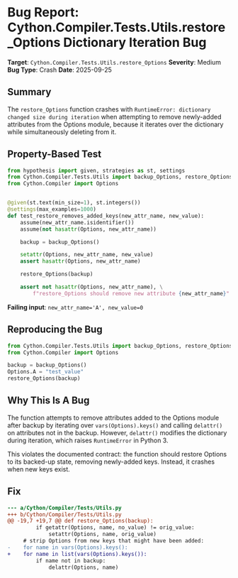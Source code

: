 # Bug Report: Cython.Compiler.Tests.Utils.restore_Options Dictionary Iteration Bug

**Target**: `Cython.Compiler.Tests.Utils.restore_Options`
**Severity**: Medium
**Bug Type**: Crash
**Date**: 2025-09-25

## Summary

The `restore_Options` function crashes with `RuntimeError: dictionary changed size during iteration` when attempting to remove newly-added attributes from the Options module, because it iterates over the dictionary while simultaneously deleting from it.

## Property-Based Test

```python
from hypothesis import given, strategies as st, settings
from Cython.Compiler.Tests.Utils import backup_Options, restore_Options
from Cython.Compiler import Options


@given(st.text(min_size=1), st.integers())
@settings(max_examples=1000)
def test_restore_removes_added_keys(new_attr_name, new_value):
    assume(new_attr_name.isidentifier())
    assume(not hasattr(Options, new_attr_name))

    backup = backup_Options()

    setattr(Options, new_attr_name, new_value)
    assert hasattr(Options, new_attr_name)

    restore_Options(backup)

    assert not hasattr(Options, new_attr_name), \
        f"restore_Options should remove new attribute {new_attr_name}"
```

**Failing input**: `new_attr_name='A', new_value=0`

## Reproducing the Bug

```python
from Cython.Compiler.Tests.Utils import backup_Options, restore_Options
from Cython.Compiler import Options

backup = backup_Options()
Options.A = "test_value"
restore_Options(backup)
```

## Why This Is A Bug

The function attempts to remove attributes added to the Options module after backup by iterating over `vars(Options).keys()` and calling `delattr()` on attributes not in the backup. However, `delattr()` modifies the dictionary during iteration, which raises `RuntimeError` in Python 3.

This violates the documented contract: the function should restore Options to its backed-up state, removing newly-added keys. Instead, it crashes when new keys exist.

## Fix

```diff
--- a/Cython/Compiler/Tests/Utils.py
+++ b/Cython/Compiler/Tests/Utils.py
@@ -19,7 +19,7 @@ def restore_Options(backup):
         if getattr(Options, name, no_value) != orig_value:
             setattr(Options, name, orig_value)
     # strip Options from new keys that might have been added:
-    for name in vars(Options).keys():
+    for name in list(vars(Options).keys()):
         if name not in backup:
             delattr(Options, name)
```